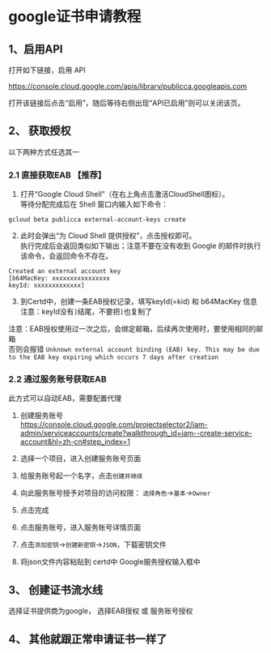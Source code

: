 # google证书申请教程

## 1、启用API
打开如下链接，启用 API

https://console.cloud.google.com/apis/library/publicca.googleapis.com

打开该链接后点击“启用”，随后等待右侧出现“API已启用”则可以关闭该页。

## 2、 获取授权
以下两种方式任选其一
### 2.1 直接获取EAB 【推荐】


1. 打开“Google Cloud Shell”（在右上角点击激活CloudShell图标）。   
等待分配完成后在 Shell 窗口内输入如下命令：
    
```shell
gcloud beta publicca external-account-keys create
```
2. 此时会弹出“为 Cloud Shell 提供授权”，点击授权即可。    
执行完成后会返回类似如下输出；注意不要在没有收到 Google 的邮件时执行该命令，会返回命令不存在。

```shell
Created an external account key
[b64MacKey: xxxxxxxxxxxxxxxx
keyId: xxxxxxxxxxxxx]
```

3. 到Certd中，创建一条EAB授权记录，填写keyId(=kid) 和 b64MacKey 信息    
   注意：keyId没有`]`结尾，不要把`]`也复制了   

注意：EAB授权使用过一次之后，会绑定邮箱，后续再次使用时，要使用相同的邮箱    
否则会报错 `Unknown external account binding (EAB) key. This may be due to the EAB key expiring which occurs 7 days after creation`

### 2.2 通过服务账号获取EAB

此方式可以自动EAB，需要配置代理

1. 创建服务账号    
https://console.cloud.google.com/projectselector2/iam-admin/serviceaccounts/create?walkthrough_id=iam--create-service-account&hl=zh-cn#step_index=1

2. 选择一个项目，进入创建服务账号页面
3. 给服务账号起一个名字，点击`创建并继续`
4. 向此服务账号授予对项目的访问权限： `选择角色`->`基本`->`Owner`
5. 点击完成
6. 点击服务账号，进入服务账号详情页面
7. 点击`添加密钥`->`创建新密钥`->`JSON`，下载密钥文件
8. 将json文件内容粘贴到 certd中 Google服务授权输入框中


## 3、 创建证书流水线
选择证书提供商为google， 选择EAB授权 或 服务账号授权

## 4、 其他就跟正常申请证书一样了

